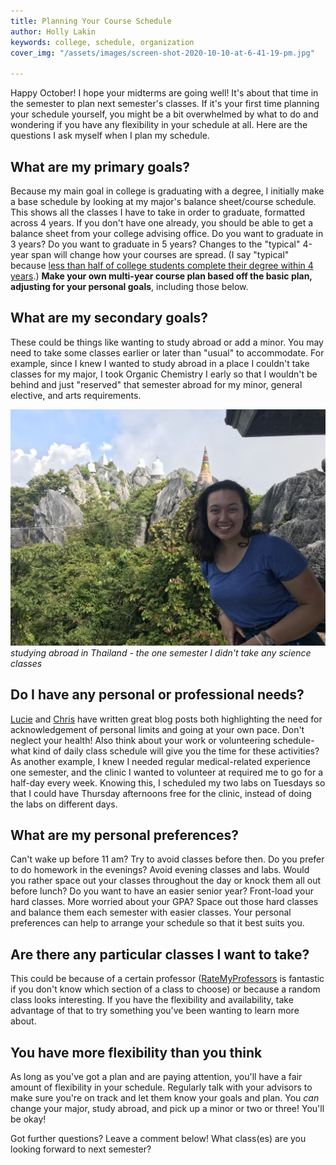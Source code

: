 ```yaml
---
title: Planning Your Course Schedule
author: Holly Lakin
keywords: college, schedule, organization
cover_img: "/assets/images/screen-shot-2020-10-10-at-6-41-19-pm.jpg"

---
```

Happy October! I hope your midterms are going well! It's about that time in the semester to plan next semester's classes. If it's your first time planning your schedule yourself, you might be a bit overwhelmed by what to do and wondering if you have any flexibility in your schedule at all. Here are the questions I ask myself when I plan my schedule.

## What are my primary goals?

Because my main goal in college is graduating with a degree, I initially make a base schedule by looking at my major's balance sheet/course schedule. This shows all the classes I have to take in order to graduate, formatted across 4 years. If you don't have one already, you should be able to get a balance sheet from your college advising office. Do you want to graduate in 3 years? Do you want to graduate in 5 years? Changes to the "typical" 4-year span will change how your courses are spread. (I say "typical" because
[less than half of college students complete their degree within 4 years](https://nces.ed.gov/programs/raceindicators/indicator_red.asp "College Graduation Rates").) **Make your own multi-year course plan based off the basic plan, adjusting for your personal goals**, including those below.

## What are my secondary goals?

These could be things like wanting to study abroad or add a minor. You may need to take some classes earlier or later than "usual" to accommodate. For example, since I knew I wanted to study abroad in a place I couldn't take classes for my major, I took Organic Chemistry I early so that I wouldn't be behind and just "reserved" that semester abroad for my minor, general elective, and arts requirements.

![Holly in front of a hilltop temple in Lampang, Thailand](/assets/images/img_3849.jpeg "Studying Abroad")_studying abroad in Thailand - the one semester I didn't take any science classes_

## Do I have any personal or professional needs?

[Lucie](https://blog.sebsscholarship.org/2020/09/22/a-practical-guide-to-managing-mental-illness-in-college.html "Lucie's post") and [Chris](https://blog.sebsscholarship.org/2020/09/29/the-strength-of-fragility.html "Chris' post") have written great blog posts both highlighting the need for acknowledgement of personal limits and going at your own pace. Don't neglect your health! Also think about your work or volunteering schedule- what kind of daily class schedule will give you the time for these activities? As another example, I knew I needed regular medical-related experience one semester,
and the clinic I wanted to volunteer at required me to go for a half-day every week. Knowing this, I scheduled my two labs on Tuesdays so that I could have Thursday afternoons free for the clinic, instead of doing the labs on different days.

## What are my personal preferences?

Can't wake up before 11 am? Try to avoid classes before then. Do you prefer to do homework in the evenings? Avoid evening classes and labs. Would you rather space out your classes throughout the day or knock them all out before lunch? Do you want to have an easier senior year? Front-load your hard classes. More worried about your GPA? Space out those hard classes and balance them each semester with easier classes. Your personal preferences can help to arrange your schedule so that it best suits you.

## Are there any particular classes I want to take?

This could be because of a certain professor ([RateMyProfessors](https://www.ratemyprofessors.com "RateMyProfessors") is fantastic if you don't know which section of a class to choose) or because a random class looks interesting. If you have the flexibility and availability, take advantage of that to try something you've been wanting to learn more about.

## You have more flexibility than you think

As long as you've got a plan and are paying attention, you'll have a fair amount of flexibility in your schedule. Regularly talk with your advisors to make sure you're on track and let them know your goals and plan. You _can_ change your major, study abroad, and pick up a minor or two or three! You'll be okay!

Got further questions? Leave a comment below! What class(es) are you looking forward to next semester?
